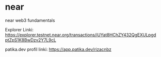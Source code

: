 # near
near web3 fundamentals

Explorer Linki:
https://explorer.testnet.near.org/transactions/iUYat8HChZY432QgEXULpgdptZpS1K8BwDzv2Y7L9cL

patika.dev profil linki:
https://app.patika.dev/rizacnbz
